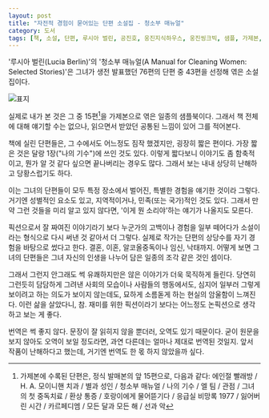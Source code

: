 ```yaml
---
layout: post
title: "자전적 경험이 묻어있는 단편 소설집 - 청소부 매뉴얼"
category: 도서
tags: [책, 소설, 단편, 루시아 벌린, 공진호, 웅진지식하우스, 웅진씽크빅, 샘플, 가제본, 샘플북, 서평]
---
```


'루시아 벌린(Lucia Berlin)'의
'청소부 매뉴얼(A Manual for Cleaning Women: Selected Stories)'은
그녀가 생전 발표했던 76편의 단편 중 43편을 선정해 엮은 소설집이다.

![표지](https://lh3.googleusercontent.com/QMXHvveoKKc8s-uOMBwF-bS8WYIsoSpeo7LEmOo8dekyweKespQrrt19VChBHzj1LJ39aN2Enb5Sqw=s480)

실제로 내가 본 것은 그 중 15편[^1]을 가제본으로 엮은 일종의 샘플북이다.
그래서 책 전체에 대해 얘기할 수는 없으나,
읽으면서 받았던 공통된 느낌이 있어 그를 적어본다.

[^1]: 가제본에 수록된 단편은, 정식 발매본의 앞 15편으로, 다음과 같다: 에인절 빨래방 / H. A. 모이니핸 치과 / 별과 성인 / 청소부 매뉴얼 / 나의 기수 / 엘 팀 / 관점 / 그녀의 첫 중독치료 / 환상 통증 / 호랑이에게 물어뜯기다 / 응급실 비망록 1977 / 잃어버린 시간 / 카르페디엠 / 모든 달과 모든 해 / 선과 악

책에 실린 단편들은, 그 수에서도 어느정도 짐작 했겠지만, 굉장히 짧은 편이다.
가장 짧은 것은 달랑 1장("나의 기수")에 쓰인 것도 있다.
이렇게 짧다보니 이야기도 좀 함축적이고,
뭔가 알 것 같다 싶으면 끝나버리는 경우도 많다.
그래서 보는 내내 상당히 난해하고 당황스럽기도 하다.

이는 그녀의 단편들이 모두 특정 장소에서 벌어진, 특별한 경험을 얘기한 것이라 그렇다.
거기엔 성별적인 요소도 있고,
지역적이거나,
민족(또는 국가)적인 것도 있다.
그래서 만약 그런 것들을 미리 알고 있지 않다면,
'이게 뭔 소리야'하는 얘기가 나올지도 모른다.

픽션으로서 잘 짜여진 이야기라기 보다
누군가의 고백이나 경험을 일부 떼어다가
소설이라는 형식으로 다시 써낸 것 같아서 더 그렇다.
실제로 작가는 단편의 상당수를 자기 경험을 바탕으로 썼다고 한다.
결혼, 이혼, 알코올중독이나 임신, 낙태까지.
어떻게 보면 그녀의 단편들은 그녀 자신의 인생을 나누어 담은 일종의 조각 같은 것인 셈이다.

그래서 그런지 안그래도 썩 유쾌하지만은 않은 이야기가 더욱 묵직하게 들린다.
당연히 그런듯히 담담하게 그려낸 사회의 모습이나 사람들의 행동에서도,
심지어 일부러 그렇게 보이려고 하는 의도가 보이지 않는데도,
묘하게 소름돋게 하는 현실의 암울함이 느껴진다.
이런 삶을 살았다니, 참.
재미를 위한 픽션이라기 보다는 어느정도 논픽션으로 생각하고 보는 게 좋다.

번역은 썩 좋지 않다.
문장이 잘 읽히지 않을 뿐더러,
오역도 있기 때문이다.
굳이 원문을 보지 않아도 오역이 보일 정도라면,
과연 다른데는 얼마나 제대로 번역된 것일지.
앞서 작품이 난해하다고 했는데, 거기엔 번역도 한 몫 하지 않았을까 싶다.
